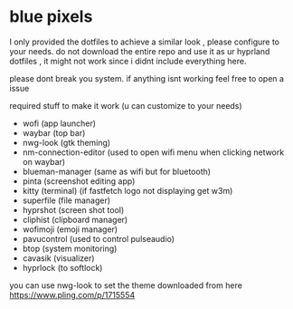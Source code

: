 # blue pixels
I only provided the dotfiles to achieve a similar look , please configure to your needs.
do not download the entire repo and use it as ur hyprland dotfiles , it might not work since i didnt include everything here.

please dont break you system. if anything isnt working feel free to open a issue 


required stuff to make it work (u can customize to your needs)
- wofi (app launcher)
- waybar (top bar)
- nwg-look (gtk theming)
- nm-connection-editor (used to open wifi menu when clicking network on waybar)
- blueman-manager (same as wifi but for bluetooth)
- pinta (screenshot editing app)
- kitty (terminal) (if fastfetch logo not displaying get w3m)
- superfile (file manager)
- hyprshot (screen shot tool)
- cliphist (clipboard manager)
- wofimoji (emoji manager)
- pavucontrol (used to control pulseaudio)
- btop (system monitoring)
- cavasik (visualizer)
- hyprlock (to softlock)

you can use nwg-look to set the theme downloaded from here https://www.pling.com/p/1715554

